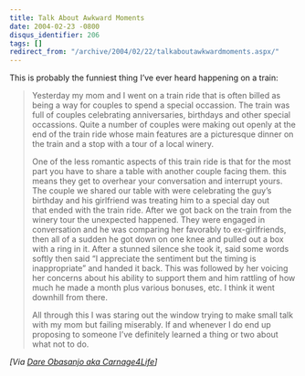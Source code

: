 ```yaml
---
title: Talk About Awkward Moments
date: 2004-02-23 -0800
disqus_identifier: 206
tags: []
redirect_from: "/archive/2004/02/22/talkaboutawkwardmoments.aspx/"
---
```


This is probably the funniest thing I’ve ever heard happening on a
train:

> Yesterday my mom and I went on a train ride that is often billed as
> being a way for couples to spend a special occassion. The train was
> full of couples celebrating anniversaries, birthdays and other special
> occassions. Quite a number of couples were making out openly at the
> end of the train ride whose main features are a picturesque dinner on
> the train and a stop with a tour of a local winery.
>
> One of the less romantic aspects of this train ride is that for the
> most part you have to share a table with another couple facing them.
> this means they get to overhear your conversation and interrupt yours.
> The couple we shared our table with were celebrating the guy’s
> birthday and his girlfriend was treating him to a special day out
> that ended with the train ride. After we got back on the train from
> the winery tour the unexpected happened. They were engaged in
> conversation and he was comparing her favorably to ex-girlfriends,
> then all of a sudden he got down on one knee and pulled out a box with
> a ring in it. After a stunned silence she took it, said some words
> softly then said “I appreciate the sentiment but the timing is
> inappropriate” and handed it back. This was followed by her voicing
> her concerns about his ability to support them and him rattling of how
> much he made a month plus various bonuses, etc. I think it went
> downhill from there.
>
> All through this I was staring out the window trying to make small
> talk with my mom but failing miserably. If and whenever I do end up
> proposing to someone I’ve definitely learned a thing or two about what
> not to do.

*[Via [Dare Obasanjo aka
Carnage4Life](http://www.25hoursaday.com/weblog/PermaLink.aspx?guid=2473359d-7cb8-4654-86fc-553c07a31f61 "Awkward Moment")]*

